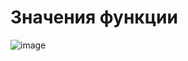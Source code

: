 # Значения функции
![image](https://user-images.githubusercontent.com/72396348/134768567-df9099fc-06fa-40ad-aeb7-93029097e2c2.png)

